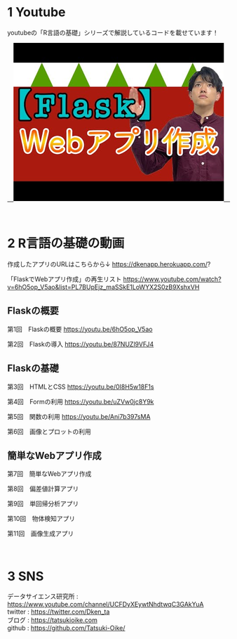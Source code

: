 # 1 Youtube
youtubeの「R言語の基礎」シリーズで解説しているコードを載せています！

<a href="https://www.youtube.com/watch?v=6hO5op_V5ao&list=PL7BUpEjz_maSSkE1LoWYX2S0zB9XshxVH">　<img src="image/git_image.jpeg">　</a>

<br>

# 2 R言語の基礎の動画

作成したアプリのURLはこちらから↓
https://dkenapp.herokuapp.com/?

「FlaskでWebアプリ作成」の再生リスト
https://www.youtube.com/watch?v=6hO5op_V5ao&list=PL7BUpEjz_maSSkE1LoWYX2S0zB9XshxVH

## Flaskの概要
第1回　Flaskの概要
https://youtu.be/6hO5op_V5ao

第2回　Flaskの導入
https://youtu.be/87NUZl9VFJ4

## Flaskの基礎
第3回　HTMLとCSS
https://youtu.be/0I8H5w18F1s

第4回　Formの利用
https://youtu.be/uZVw0jc8Y9k

第5回　関数の利用
https://youtu.be/Ani7b397sMA

第6回　画像とプロットの利用

## 簡単なWebアプリ作成
第7回　簡単なWebアプリ作成

第8回　偏差値計算アプリ

第9回　単回帰分析アプリ

第10回　物体検知アプリ

第11回　画像生成アプリ

<br>

# 3 SNS
データサイエンス研究所 : https://www.youtube.com/channel/UCFDyXEywtNhdtwqC3GAkYuA <br>
twitter : https://twitter.com/Dken_ta <br>
ブログ : https://tatsukioike.com <br>
github : https://github.com/Tatsuki-Oike/ <br>
